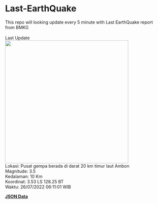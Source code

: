 # Last-EarthQuake
This repo will looking update every 5 minute with Last EarthQuake report from BMKG
<br>
<br>
Last Update
<br>
<img src="https://ews.bmkg.go.id/TEWS/data/20220726061101.mmi.jpg" width="400"/>
<br>
Lokasi: Pusat gempa berada di darat 20 km timur laut Ambon <br>
Magnitude: 3.5 <br>
Kedalaman: 10 Km <br>
Koordinat: 3.53 LS 128.25 BT <br>
Waktu: 26/07/2022 06:11:01 WIB <br>

<a href="./data/data.json">**JSON Data**</a>

